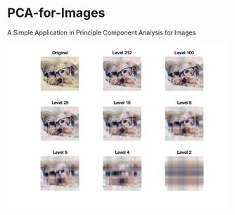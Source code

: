 # PCA-for-Images
A Simple Application in Principle Component Analysis for Images

![image](https://github.com/Nereusss/PCA-for-Images/blob/master/Approximation%20Comparison.jpg)
